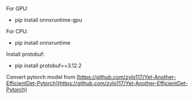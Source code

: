 For GPU: 
- pip install onnxruntime-gpu

For CPU:
- pip install onnxruntime

Install protobuf: 

- pip install protobuf==3.12.2

Convert pytorch model from [https://github.com/zylo117/Yet-Another-EfficientDet-Pytorch](https://github.com/zylo117/Yet-Another-EfficientDet-Pytorch)
